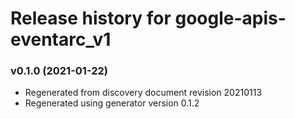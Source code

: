 # Release history for google-apis-eventarc_v1

### v0.1.0 (2021-01-22)

* Regenerated from discovery document revision 20210113
* Regenerated using generator version 0.1.2

